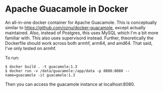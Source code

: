 Apache Guacamole in Docker
==========================

An all-in-one docker container for Apache Guacamole. This is conceptually
similar to https://github.com/oznu/docker-guacamole, except actually
maintained. Also, instead of Postgres, this uses MySQL which I'm a bit more
familiar with. This also uses supervisord instead. Further, theoretically the
Dockerfile should work across both armhf, arm64, and amd64. That said, I've
only tested on armhf.

To run:

```
$ docker build . -t guacamole:1.3
$ docker run -v /data/guacamole:/app/data -p 8080:8080 --name=guacamole -it guacamole:1.3
```

Then you can access the guacamole instance at localhost:8080.
